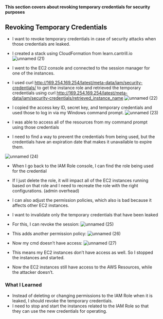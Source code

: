 #### This section covers about revoking temporary credentials for security purposes

## Revoking Temporary Credentials
* I want to revoke temporary credentials in case of security attacks when those credentials are leaked.
* I created a stack using CloudFormation from learn.cantrill.io
![unnamed (21)](https://github.com/yehjuneheo/AWS_HOL/assets/51499085/fb3456ce-27f8-4aaf-b783-f57cc5c29045)

* I went to the EC2 console and connected to the session manager for one of the instances.
* I used curl http://169.254.169.254/latest/meta-data/iam/security-credentials/ to get the instance role and retrieved the temporary credentials using curl http://169.254.169.254/latest/meta-data/iam/security-credentials/retrieved_instance_name
![unnamed (22)](https://github.com/yehjuneheo/AWS_HOL/assets/51499085/301ce425-8232-4a12-9189-c000c77c8fd2)

* I copied the access key ID, secret key, and temporary credentials and used those to log in via my Windows command prompt.
![unnamed (23)](https://github.com/yehjuneheo/AWS_HOL/assets/51499085/fc11f5ea-9650-4f98-9324-b3818148ab6b)
* I was able to access all of the resources from my command prompt using those credentials
* I need to find a way to prevent the credentials from being used, but the credentials have an expiration date that makes it unavailable to expire them.

![unnamed (24)](https://github.com/yehjuneheo/AWS_HOL/assets/51499085/68a95d2f-8f8e-4fc1-b3ed-5c31d9a56dfe)
* When I go back to the IAM Role console, I can find the role being used for the credential
* If I just delete the role, it will impact all of the EC2 instances running based on that role and I need to recreate the role with the right configurations. (admin overhead)
* I can also adjust the permission policies, which also is bad because it affects other EC2 instances.
* I want to invalidate only the temporary credentials that have been leaked
* For this, I can revoke the session:
![unnamed (25)](https://github.com/yehjuneheo/AWS_HOL/assets/51499085/c7940bef-4631-406c-a3b6-e5bbee5e212d)

* This adds another permission policy:
![unnamed (26)](https://github.com/yehjuneheo/AWS_HOL/assets/51499085/dad5640e-3b89-4049-b859-98bc15ecd6ec)

* Now my cmd doesn’t have access:
![unnamed (27)](https://github.com/yehjuneheo/AWS_HOL/assets/51499085/7f4b8595-f0a5-43ae-a7db-299d6754e630)
* This means my EC2 instances don’t have access as well. So I stopped the instances and started.
* Now the EC2 instances still have access to the AWS Resources, while the attacker doesn’t.

### What I Learned
* Instead of deleting or changing permissions to the IAM Role when it is leaked, I should revoke the temporary credentials.
* I need to stop and start the instances related to the IAM Role so that they can use the new credentials for operating.

